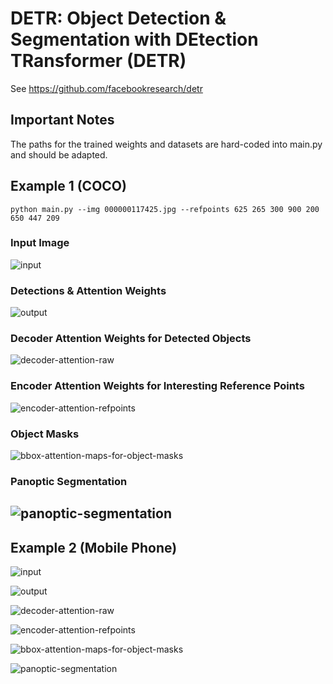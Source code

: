 # DETR: Object Detection &amp; Segmentation with DEtection TRansformer (DETR)
See https://github.com/facebookresearch/detr

## Important Notes
The paths for the trained weights and datasets are hard-coded into main.py and should be adapted.

## Example 1 (COCO)
```
python main.py --img 000000117425.jpg --refpoints 625 265 300 900 200 650 447 209
```
### Input Image
![input](example/ex1/input.jpg)

### Detections & Attention Weights
![output](example/ex1/output.png)

### Decoder Attention Weights for Detected Objects
![decoder-attention-raw](example/ex1/decoder-attention-raw.png)

### Encoder Attention Weights for Interesting Reference Points
![encoder-attention-refpoints](example/ex1/encoder-attention-refpoints.png)

### Object Masks
![bbox-attention-maps-for-object-masks](example/ex1/bbox-attention-maps-for-object-masks.png)

### Panoptic Segmentation
![panoptic-segmentation](example/ex1/panoptic-segmentation.png)
---
## Example 2 (Mobile Phone)
![input](example/ex2/input.jpg)

![output](example/ex2/output.png)

![decoder-attention-raw](example/ex2/decoder-attention-raw.png)

![encoder-attention-refpoints](example/ex2/encoder-attention-refpoints.png)

![bbox-attention-maps-for-object-masks](example/ex2/bbox-attention-maps-for-object-masks.png)

![panoptic-segmentation](example/ex2/panoptic-segmentation.png)
